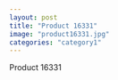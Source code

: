 ```yaml
---
layout: post
title: "Product 16331"
image: "product16331.jpg"
categories: "category1"
---
```

Product 16331
